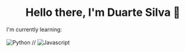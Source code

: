 <h1 align="center">Hello there, I'm Duarte Silva 👋</h1>

I'm currently learning:
<br><br>
![Python](https://img.shields.io/badge/Python-3776AB?style=for-the-badge&logo=python&logoColor=white)
// ![Javascript](https://img.shields.io/badge/Javascript-f7df1e?style=for-the-badge&logo=javascript&logoColor=white)
